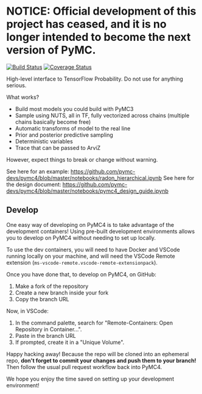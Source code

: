 # NOTICE: Official development of this project has ceased, and it is no longer intended to become the next version of PyMC. 

[![Build Status](https://dev.azure.com/pymc-devs/pymc4/_apis/build/status/pymc-devs.pymc4?branchName=master)](https://dev.azure.com/pymc-devs/pymc4/_build/latest?definitionId=1&branchName=master)
[![Coverage Status](https://codecov.io/gh/pymc-devs/pymc4/branch/master/graph/badge.svg)](https://codecov.io/gh/pymc-devs/pymc4)

High-level interface to TensorFlow Probability. Do not use for anything serious.

What works?

 * Build most models you could build with PyMC3
 * Sample using NUTS, all in TF, fully vectorized across chains (multiple chains basically become free)
 * Automatic transforms of model to the real line
 * Prior and posterior predictive sampling
 * Deterministic variables
 * Trace that can be passed to ArviZ

However, expect things to break or change without warning.

See here for an example: https://github.com/pymc-devs/pymc4/blob/master/notebooks/radon_hierarchical.ipynb
See here for the design document: https://github.com/pymc-devs/pymc4/blob/master/notebooks/pymc4_design_guide.ipynb

## Develop

One easy way of developing on PyMC4 is to take advantage of the development containers! 
Using pre-built development environments allows you to develop on PyMC4 without needing to set up locally.

To use the dev containers, you will need to have Docker and VSCode running locally on your machine, 
and will need the VSCode Remote extension (`ms-vscode-remote.vscode-remote-extensionpack`).

Once you have done that, to develop on PyMC4, on GitHub:

1. Make a fork of the repository
2. Create a new branch inside your fork
3. Copy the branch URL

Now, in VSCode:

1. In the command palette, search for "Remote-Containers: Open Repository in Container...".
2. Paste in the branch URL
3. If prompted, create it in a "Unique Volume".

Happy hacking away! 
Because the repo will be cloned into an ephemeral repo,
**don't forget to commit your changes and push them to your branch!**
Then follow the usual pull request workflow back into PyMC4.

We hope you enjoy the time saved on setting up your development environment!
